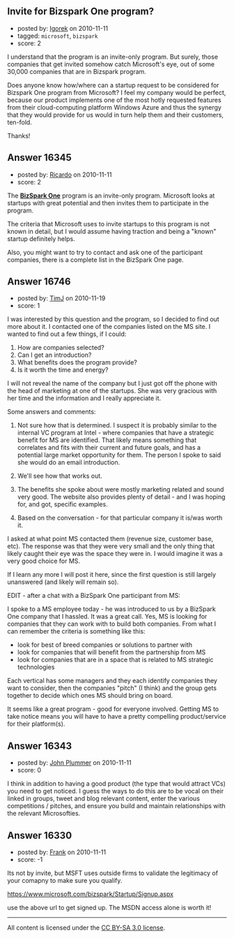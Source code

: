 ## Invite for Bizspark One program?

- posted by: [Igorek](https://stackexchange.com/users/-1/4395-igorek) on 2010-11-11
- tagged: `microsoft`, `bizspark`
- score: 2

I understand that the program is an invite-only program.  But surely, those companies that get invited somehow catch Microsoft's eye, out of some 30,000 companies that are in Bizspark program.

Does anyone know how/where can a startup request to be considered for Bizspark One program from Microsoft?  I feel my company would be perfect, because our product implements one of the most hotly requested features from their cloud-computing platform Windows Azure and thus the synergy that they would provide for us would in turn help them and their customers, ten-fold.

Thanks!


## Answer 16345

- posted by: [Ricardo](https://stackexchange.com/users/-1/42-ricardo) on 2010-11-11
- score: 2

<p>The <strong><a href="http://www.bizspark.com/one/Pages/default.aspx" rel="nofollow">BizSpark One</a></strong> program is an invite-only program. Microsoft looks at startups with great potential and then invites them to participate in the program. </p>

<p>The criteria that Microsoft uses to invite startups to this program is not known in detail, but I would assume having traction and being a "known" startup definitely helps. </p>

<p>Also, you might want to try to contact and ask one of the participant companies, there is a complete list in the BizSpark One page. </p>



## Answer 16746

- posted by: [TimJ](https://stackexchange.com/users/-1/1172-timj) on 2010-11-19
- score: 1


I was interested by this question and the program, so I decided to find out more about it.  I contacted one of the companies listed on the MS site.  I wanted to find out a few things, if I could:

1. How are companies selected?
2. Can I get an introduction?
3. What benefits does the program provide?
4. Is it worth the time and energy?

I will not reveal the name of the company but I just got off the phone with the head of marketing at one of the startups.  She was very gracious with her time and the information and I really appreciate it.

Some answers and comments:

1. Not sure how that is determined.  I suspect it is probably similar to the internal VC program at Intel - where companies that have a strategic benefit for MS are identified.  That likely means something that correlates and fits with their current and future goals, and has a potential large market opportunity for them.  The person I spoke to said she would do an email introduction.

2. We'll see how that works out.

3. The benefits she spoke about were mostly marketing related and sound very good.  The website also provides plenty of detail - and I was hoping for, and got, specific examples.

4. Based on the conversation - for that particular company it is/was worth it.

I asked at what point MS contacted them (revenue size, customer base, etc).  The response was that they were very small and the only thing that likely caught their eye was the space they were in.  I would imagine it was a very good choice for MS.  

If I learn any more I will post it here, since the first question is still largely unanswered (and likely will remain so).

EDIT - after a chat with a BizSpark One participant from MS:

I spoke to a MS employee today - he was introduced to us by a BizSpark One company that I hassled.  It was a great call.  Yes, MS is looking for companies that they can work with to build both companies.  From what I can remember the criteria is something like this:

 - look for best of breed companies or solutions to partner with
 - look for companies that will benefit from the partnership from MS
 - look for companies that are in a space that is related to MS strategic technologies

Each vertical has some managers and they each identify companies they want to consider, then the companies "pitch" (I think) and the group gets together to decide which ones MS should bring on board.

It seems like a great program - good for everyone involved.  Getting MS to take notice means you will have to have a pretty compelling product/service for their platform(s).


## Answer 16343

- posted by: [John Plummer](https://stackexchange.com/users/-1/4891-john-plummer) on 2010-11-11
- score: 0

I think in addition to having a good product (the type that would attract VCs) you need to get noticed.
I guess the ways to do this are to be vocal on their linked in groups, tweet and blog relevant content, enter the various competitions / pitches, and ensure you build and maintain relationships with the relevant Microsofties.


## Answer 16330

- posted by: [Frank](https://stackexchange.com/users/-1/4858-frank) on 2010-11-11
- score: -1

Its not by invite, but MSFT uses outside firms to validate the legitimacy of your comapny to make sure you qualify. 

https://www.microsoft.com/bizspark/Startup/Signup.aspx

use the above url to get signed up.  The MSDN access alone is worth it!




---

All content is licensed under the [CC BY-SA 3.0 license](https://creativecommons.org/licenses/by-sa/3.0/).
